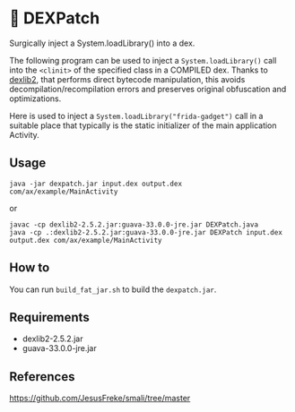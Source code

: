 # :mushroom: DEXPatch
Surgically inject a System.loadLibrary() into a dex.

The following program can be used to inject a `System.loadLibrary()` call into the `<clinit>` of the specified class in a COMPILED dex.
Thanks to [dexlib2](https://github.com/JesusFreke/smali/tree/master/dexlib2), that performs direct bytecode manipulation, this avoids decompilation/recompilation errors and preserves original obfuscation and optimizations.

Here is used to inject a `System.loadLibrary("frida-gadget")` call in a suitable place that typically is the static initializer of the main application Activity.
## Usage
```
java -jar dexpatch.jar input.dex output.dex com/ax/example/MainActivity
```
or
```
javac -cp dexlib2-2.5.2.jar:guava-33.0.0-jre.jar DEXPatch.java
java -cp .:dexlib2-2.5.2.jar:guava-33.0.0-jre.jar DEXPatch input.dex output.dex com/ax/example/MainActivity
```
## How to
You can run `build_fat_jar.sh` to build the `dexpatch.jar`.
## Requirements
- dexlib2-2.5.2.jar
- guava-33.0.0-jre.jar

## References
https://github.com/JesusFreke/smali/tree/master
